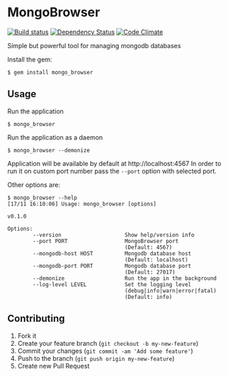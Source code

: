 # MongoBrowser

[![Build status](https://secure.travis-ci.org/lucassus/mongo_browser.png)](http://travis-ci.org/lucassus/mongo_browser)
[![Dependency Status](https://gemnasium.com/lucassus/mongo_browser.png)](http://gemnasium.com/lucassus/mongo_browser)
[![Code Climate](https://codeclimate.com/badge.png)](https://codeclimate.com/github/lucassus/mongo_browser)

Simple but powerful tool for managing mongodb databases

Install the gem:

    $ gem install mongo_browser

## Usage

Run the application

    $ mongo_browser

Run the application as a daemon

    $ mongo_browser --demonize

Application will be available by default at http://localhost:4567
In order to run it on custom port number pass the `--port` option with selected port.

Other options are:

    $ mongo_browser --help
    [17/11 16:10:06] Usage: mongo_browser [options]

    v0.1.0

    Options:
            --version                    Show help/version info
            --port PORT                  MongoBrowser port
                                         (Default: 4567)
            --mongodb-host HOST          Mongodb database host
                                         (Default: localhost)
            --mongodb-port PORT          Mongodb database port
                                         (Default: 27017)
            --demonize                   Run the app in the background
            --log-level LEVEL            Set the logging level
                                         (debug|info|warn|error|fatal)
                                         (Default: info)

## Contributing

1. Fork it
2. Create your feature branch (`git checkout -b my-new-feature`)
3. Commit your changes (`git commit -am 'Add some feature'`)
4. Push to the branch (`git push origin my-new-feature`)
5. Create new Pull Request
